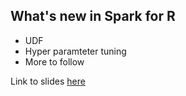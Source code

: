 ## What's new in Spark for R

- UDF
- Hyper paramteter tuning
- More to follow


Link to slides [here](https://docs.google.com/presentation/d/1trCkILJSVOx26Koh7V2jiKZdeEb4nOifvJDf_mJvvMQ/edit?usp=sharing) 
